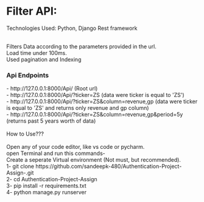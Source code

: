 <h1>Filter API:</h1>
<p>Technologies Used: Python, Django Rest framework</p>
<br>
Filters Data according to the parameters provided in the url. <br>
Load time under 100ms. <br>
Used pagination and Indexing <br>

<h3>Api Endpoints</h3>
- http://127.0.0.1:8000/Api/    (Root url)<br>
- http://127.0.0.1:8000/Api/?ticker=ZS     (data were ticker is equal to 'ZS')<br>
- http://127.0.0.1:8000/Api/?ticker=ZS&column=revenue,gp     (data were ticker is equal to 'ZS' and returns only revenue and gp column)<br>
- http://127.0.0.1:8000/Api/?ticker=ZS&column=revenue,gp&period=5y     (returns past 5 years worth of data)<br>
<br>
How to Use???<br>
<br>
Open any of your code editor, like vs code or pycharm.<br>
open Terminal and run this commands-<br>
Create a seperate Virtual environment (Not must, but recommended). <br>
1- git clone https://github.com/sandeepk-480/Authentication-Project-Assign-.git <br>
2- cd Authentication-Project-Assign <br>
3- pip install -r requirements.txt <br>
4- python manage.py runserver <br>
